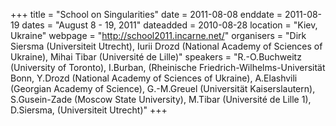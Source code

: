 +++
title = "School on Singularities"
date = 2011-08-08
enddate = 2011-08-19
dates = "August 8 - 19, 2011"
dateadded = 2010-08-28
location = "Kiev, Ukraine"
webpage = "http://school2011.incarne.net/"
organisers = "Dirk Siersma (Universiteit Utrecht), Iurii Drozd (National Academy of Sciences of Ukraine), Mihai Tibar (Université de Lille)"
speakers = "R.-O.Buchweitz (University of Toronto), I.Burban, (Rheinische Friedrich-Wilhelms-Universität Bonn, Y.Drozd (National Academy of Sciences of Ukraine), A.Elashvili (Georgian Academy of Science), G.-M.Greuel (Universität Kaiserslautern), S.Gusein-Zade (Moscow State University), M.Tibar (Université de Lille 1), D.Siersma, (Universiteit Utrecht)"
+++
